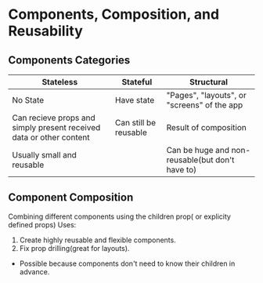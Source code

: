 # Components, Composition, and Reusability

## Components Categories

| Stateless                                                           | Stateful              | Structural                                      |
| ------------------------------------------------------------------- | --------------------- | ----------------------------------------------- |
| No State                                                            | Have state            | "Pages", "layouts", or "screens" of the app     |
| Can recieve props and simply present received data or other content | Can still be reusable | Result of composition                           |
| Usually small and reusable                                          |                       | Can be huge and non-reusable(but don't have to) |

## Component Composition

Combining different components using the children prop( or explicity defined props)
Uses:

1. Create highly reusable and flexible components.
2. Fix prop drilling(great for layouts).

- Possible because components don't need to know their children in advance.
